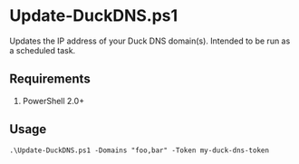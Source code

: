 # Update-DuckDNS.ps1

Updates the IP address of your Duck DNS domain(s). Intended to be run as a scheduled task.

## Requirements

1. PowerShell 2.0+

## Usage

`.\Update-DuckDNS.ps1 -Domains "foo,bar" -Token my-duck-dns-token`
